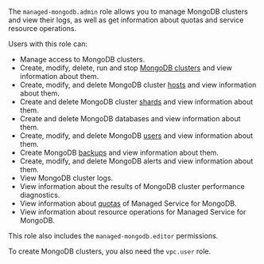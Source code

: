 The `managed-mongodb.admin` role allows you to manage MongoDB clusters and view their logs, as well as get information about quotas and service resource operations.

Users with this role can:
* Manage access to MongoDB clusters.
* Create, modify, delete, run and stop [MongoDB clusters](../../managed-mongodb/concepts/index.md) and view information about them.
* Create, modify, and delete MongoDB cluster [hosts](../../managed-mongodb/concepts/instance-types.md) and view information about them.
* Create and delete MongoDB cluster [shards](../../managed-mongodb/concepts/sharding.md) and view information about them.
* Create and delete MongoDB databases and view information about them.
* Create, modify, and delete MongoDB [users](../../managed-mongodb/concepts/users-and-roles.md) and view information about them.
* Create MongoDB [backups](../../managed-mongodb/concepts/backup.md) and view information about them.
* Create, modify, and delete MongoDB alerts and view information about them.
* View MongoDB cluster logs.
* View information about the results of MongoDB cluster performance diagnostics.
* View information about [quotas](../../managed-mongodb/concepts/limits.md#mmg-quotas) of Managed Service for MongoDB.
* View information about resource operations for Managed Service for MongoDB.

This role also includes the `managed-mongodb.editor` permissions.

To create MongoDB clusters, you also need the `vpc.user` role.